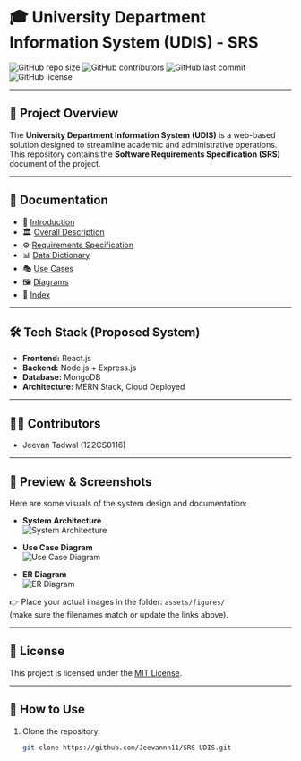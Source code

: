 # 🎓 University Department Information System (UDIS) - SRS

![GitHub repo size](https://img.shields.io/github/repo-size/Jeevannn11/-University-Department-Information-System-UDIS-?color=blue)
![GitHub contributors](https://img.shields.io/github/contributors/Jeevannn11/-University-Department-Information-System-UDIS-?color=green)
![GitHub last commit](https://img.shields.io/github/last-commit/Jeevannn11/-University-Department-Information-System-UDIS-?color=yellow)
![GitHub license](https://img.shields.io/github/license/Jeevannn11/-University-Department-Information-System-UDIS-?color=orange)

---

## 📌 Project Overview
The **University Department Information System (UDIS)** is a web-based solution designed to streamline academic and administrative operations.  
This repository contains the **Software Requirements Specification (SRS)** document of the project.

---

## 📂 Documentation
- 📖 [Introduction](docs/01-introduction.md)  
- 🏛 [Overall Description](docs/02-overall-description.md)  
- ⚙️ [Requirements Specification](docs/03-requirements-spec.md)  
- 📊 [Data Dictionary](docs/04-data-dictionary.md)  
- 🎭 [Use Cases](docs/05-use-cases.md)  
- 🖼 [Diagrams](docs/06-diagrams.md)  
- 📑 [Index](docs/07-index.md)  

---

## 🛠 Tech Stack (Proposed System)
- **Frontend:** React.js  
- **Backend:** Node.js + Express.js  
- **Database:** MongoDB  
- **Architecture:** MERN Stack, Cloud Deployed  

---

## 👩‍💻 Contributors
  
- Jeevan Tadwal (122CS0116)  


---

## 📸 Preview & Screenshots

Here are some visuals of the system design and documentation:

- **System Architecture**  
  ![System Architecture](assets/figures/system-architecture.png)

- **Use Case Diagram**  
  ![Use Case Diagram](assets/figures/usecase-diagram.png)

- **ER Diagram**  
  ![ER Diagram](assets/figures/er-diagram.png)

👉 Place your actual images in the folder: `assets/figures/`  
(make sure the filenames match or update the links above).

---

## 📜 License
This project is licensed under the [MIT License](LICENSE).

---

## 🚀 How to Use
1. Clone the repository:
   ```bash
   git clone https://github.com/Jeevannn11/SRS-UDIS.git

